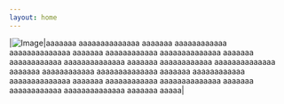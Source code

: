 ```yaml
---
layout: home
---
```


|![Image](https://raw.githubusercontent.com/tetsukayama/tetsukayama.github.io/master/_images/11531636.png)|aaaaaaa aaaaaaaaaaaaaa aaaaaaa aaaaaaaaaaaa aaaaaaaaaaaaaa aaaaaaa aaaaaaaaaaaa aaaaaaaaaaaaaa aaaaaaa aaaaaaaaaaaa aaaaaaaaaaaaaa aaaaaaa aaaaaaaaaaaa aaaaaaaaaaaaaa aaaaaaa aaaaaaaaaaaa aaaaaaaaaaaaaa aaaaaaa aaaaaaaaaaaa aaaaaaaaaaaaaa aaaaaaa aaaaaaaaaaaa aaaaaaaaaaaaaa aaaaaaa aaaaaaaaaaaa aaaaaaaaaaaaaa aaaaaaa aaaaa|
